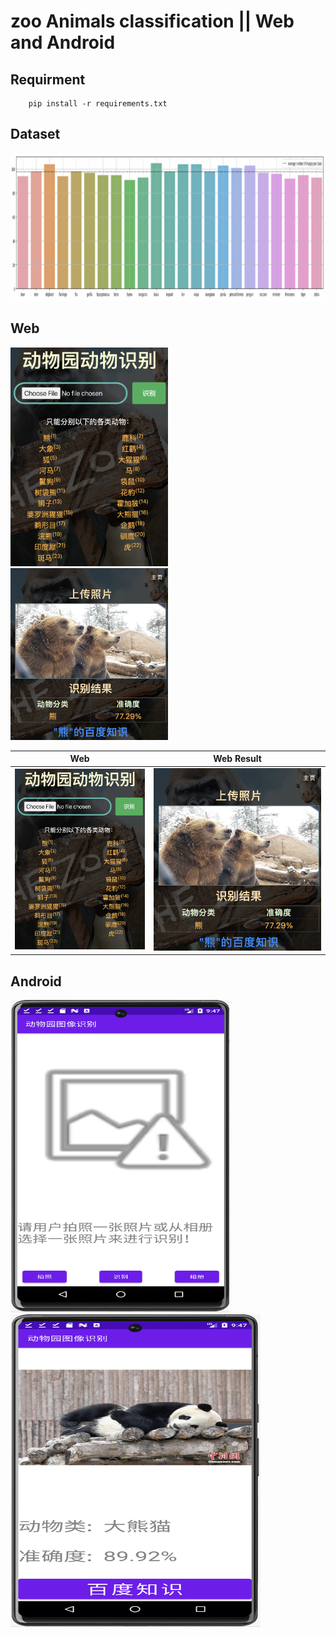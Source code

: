 # zoo Animals classification || Web and Android

## Requirment
``` shell
    pip install -r requirements.txt
```

## Dataset
![alt-text-1](templates/readme_img/dataset.png)

## Web
<p float="left">
  <img src="templates/readme_img/web1.png" width="50%" />
  <img src="templates/readme_img/web2.png" width="50%" />
</p>

| Web               	 | Web Result             |
| ---------------------- | ---------------------- |
| ![web](templates/readme_img/web1.png) | ![result](templates/readme_img/web2.png) |

## Android
<img src="templates/readme_img/android1.png" alt="alt text" width="350" height="500"/>
<img src="templates/readme_img/android2.png" alt="alt text" width="400" height="500"/>


